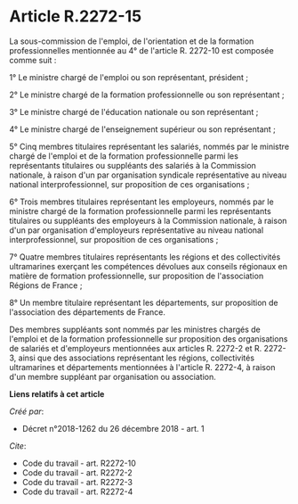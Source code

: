 # Article R.2272-15

La sous-commission de l'emploi, de l'orientation et de la formation professionnelles mentionnée au 4° de l'article R. 2272-10
est composée comme suit : 

1° Le ministre chargé de l'emploi ou son représentant, président ; 

2° Le ministre chargé de la formation professionnelle ou son représentant ; 

3° Le ministre chargé de l'éducation nationale ou son représentant ; 

4° Le ministre chargé de l'enseignement supérieur ou son représentant ; 

5° Cinq membres titulaires représentant les salariés, nommés par le ministre chargé de l'emploi et de la formation
professionnelle parmi les représentants titulaires ou suppléants des salariés à la Commission nationale, à raison d'un par
organisation syndicale représentative au niveau national interprofessionnel, sur proposition de ces organisations ; 

6° Trois membres titulaires représentant les employeurs, nommés par le ministre chargé de la formation professionnelle parmi
les représentants titulaires ou suppléants des employeurs à la Commission nationale, à raison d'un par organisation
d'employeurs représentative au niveau national interprofessionnel, sur proposition de ces organisations ; 

7° Quatre membres titulaires représentants les régions et des collectivités ultramarines exerçant les compétences dévolues
aux conseils régionaux en matière de formation professionnelle, sur proposition de l'association Régions de France ; 

8° Un membre titulaire représentant les départements, sur proposition de l'association des départements de France. 

Des membres suppléants sont nommés par les ministres chargés de l'emploi et de la formation professionnelle sur proposition
des organisations de salariés et d'employeurs mentionnées aux articles R. 2272-2 et R. 2272-3, ainsi que des associations
représentant les régions, collectivités ultramarines et départements mentionnées à l'article R. 2272-4, à raison d'un membre
suppléant par organisation ou association.

**Liens relatifs à cet article**

_Créé par_:

  - Décret n°2018-1262 du 26 décembre 2018 - art. 1

_Cite_:

  - Code du travail - art. R2272-10
  - Code du travail - art. R2272-2
  - Code du travail - art. R2272-3
  - Code du travail - art. R2272-4
